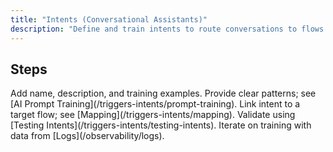 ```yaml
---
title: "Intents (Conversational Assistants)"
description: "Define and train intents to route conversations to flows."
---
```


## Steps

<Steps>
<Step title="Create intent">
  Add name, description, and training examples.
</Step>
<Step title="Train prompt">
  Provide clear patterns; see [AI Prompt Training](/triggers-intents/prompt-training).
</Step>
<Step title="Map to flow">
  Link intent to a target flow; see [Mapping](/triggers-intents/mapping).
</Step>
<Step title="Test">
  Validate using [Testing Intents](/triggers-intents/testing-intents).
</Step>
</Steps>

<Tip>
Iterate on training with data from [Logs](/observability/logs).
</Tip>
